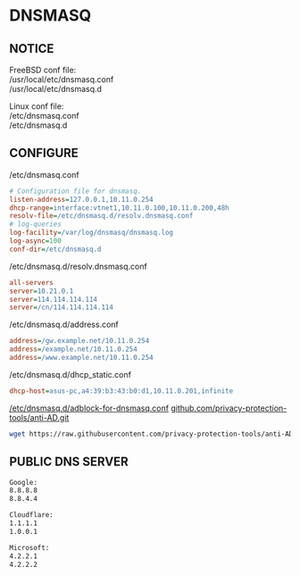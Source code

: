 # DNSMASQ

## NOTICE

FreeBSD conf file:  
/usr/local/etc/dnsmasq.conf  
/usr/local/etc/dnsmasq.d  

Linux conf file:  
/etc/dnsmasq.conf  
/etc/dnsmasq.d  

## CONFIGURE

/etc/dnsmasq.conf

```ini
# Configuration file for dnsmasq.
listen-address=127.0.0.1,10.11.0.254
dhcp-range=interface:vtnet1,10.11.0.100,10.11.0.200,48h
resolv-file=/etc/dnsmasq.d/resolv.dnsmasq.conf
# log-queries
log-facility=/var/log/dnsmasq/dnsmasq.log
log-async=100
conf-dir=/etc/dnsmasq.d
```

/etc/dnsmasq.d/resolv.dnsmasq.conf

```ini
all-servers
server=10.21.0.1
server=114.114.114.114
server=/cn/114.114.114.114
```

/etc/dnsmasq.d/address.conf

```ini
address=/gw.example.net/10.11.0.254
address=/example.net/10.11.0.254
address=/www.example.net/10.11.0.254
```

/etc/dnsmasq.d/dhcp_static.conf

```ini
dhcp-host=asus-pc,a4:39:b3:43:b0:d1,10.11.0.201,infinite
```

[/etc/dnsmasq.d/adblock-for-dnsmasq.conf](https://raw.githubusercontent.com/privacy-protection-tools/anti-AD/master/adblock-for-dnsmasq.conf)
[github.com/privacy-protection-tools/anti-AD.git](https://github.com/privacy-protection-tools/anti-AD.git)

```sh
wget https://raw.githubusercontent.com/privacy-protection-tools/anti-AD/master/adblock-for-dnsmasq.conf -O /etc/dnsmasq.d/adblock-for-dnsmasq.conf
```

## PUBLIC DNS SERVER

```sh
Google:
8.8.8.8
8.8.4.4

Cloudflare:
1.1.1.1
1.0.0.1

Microsoft:
4.2.2.1
4.2.2.2
```
